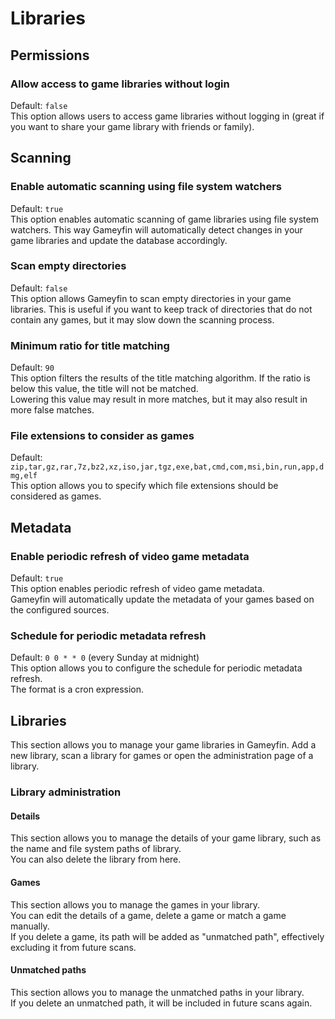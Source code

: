# Libraries

## Permissions

### Allow access to game libraries without login
Default: `false`  
This option allows users to access game libraries without logging in (great if you want to share your game library with friends or family).

## Scanning

### Enable automatic scanning using file system watchers
Default: `true`  
This option enables automatic scanning of game libraries using file system watchers. This way Gameyfin will automatically detect changes in your game libraries and update the database accordingly.

### Scan empty directories
Default: `false`  
This option allows Gameyfin to scan empty directories in your game libraries. This is useful if you want to keep track of directories that do not contain any games, but it may slow down the scanning process.

### Minimum ratio for title matching
Default: `90`  
This option filters the results of the title matching algorithm. If the ratio is below this value, the title will not be matched.  
Lowering this value may result in more matches, but it may also result in more false matches.

### File extensions to consider as games
Default: `zip,tar,gz,rar,7z,bz2,xz,iso,jar,tgz,exe,bat,cmd,com,msi,bin,run,app,dmg,elf`  
This option allows you to specify which file extensions should be considered as games.

## Metadata

### Enable periodic refresh of video game metadata
Default: `true`  
This option enables periodic refresh of video game metadata.  
Gameyfin will automatically update the metadata of your games based on the configured sources.

### Schedule for periodic metadata refresh
Default: `0 0 * * 0` (every Sunday at midnight)  
This option allows you to configure the schedule for periodic metadata refresh.  
The format is a cron expression.

## Libraries
This section allows you to manage your game libraries in Gameyfin.
Add a new library, scan a library for games or open the administration page of a library.

### Library administration

#### Details
This section allows you to manage the details of your game library, such as the name and file system paths of library.  
You can also delete the library from here.

#### Games
This section allows you to manage the games in your library.  
You can edit the details of a game, delete a game or match a game manually.  
If you delete a game, its path will be added as "unmatched path", effectively excluding it from future scans.

#### Unmatched paths
This section allows you to manage the unmatched paths in your library.  
If you delete an unmatched path, it will be included in future scans again.